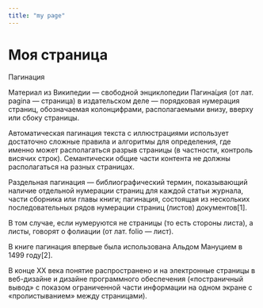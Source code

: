 ```yaml
---
title: "my page"
---
```


# Моя страница

<!-- [Back home](/) -->


Пагинация

Материал из Википедии — свободной энциклопедии
Пагина́ция (от лат. pagina — страница) в издательском деле — порядковая нумерация страниц, обозначаемая колонцифрами, располагаемыми внизу, вверху или сбоку страницы.

Автоматическая пагинация текста с иллюстрациями использует достаточно сложные правила и алгоритмы для определения, где именно может располагаться разрыв страницы (в частности, контроль висячих строк). Семантически общие части контента не должны располагаться на разных страницах.

Раздельная пагинация — библиографический термин, показывающий наличие отдельной нумерации страниц для каждой статьи журнала, части сборника или главы книги; пагинация, состоящая из нескольких последовательных рядов нумерации страниц (листов) документов[1].

В том случае, если нумеруются не страницы (то есть стороны листа), а листы, говорят о фолиации (от лат. folio — лист).

В книге пагинация впервые была использована Альдом Мануцием в 1499 году[2].

В конце XX века понятие распространено и на электронные страницы в веб-дизайне и дизайне программного обеспечения («постраничный вывод» с показом ограниченной части информации на одном экране с «пролистыванием» между страницами).
